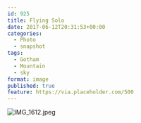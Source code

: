 ```yaml
---
id: 925
title: Flying Solo
date: 2017-06-12T20:31:53+00:00
categories: 
  - Photo
  - snapshot
tags:
  - Gotham
  - Mountain
  - sky
format: image
published: true
feature: https://via.placeholder.com/500
---
```

![IMG_1612.jpeg](https://claycarson.net/wp-content/uploads/2017/06/IMG_1612.jpeg)